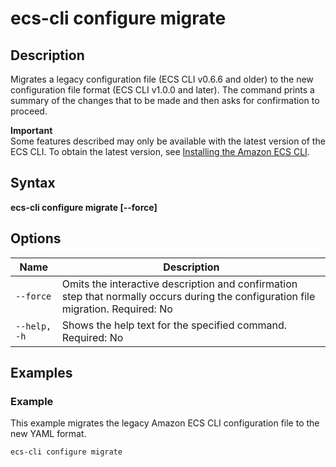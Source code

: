 # ecs\-cli configure migrate<a name="cmd-ecs-cli-configure-migrate"></a>

## Description<a name="cmd-ecs-cli-configure-migrate-description"></a>

Migrates a legacy configuration file \(ECS CLI v0\.6\.6 and older\) to the new configuration file format \(ECS CLI v1\.0\.0 and later\)\. The command prints a summary of the changes that to be made and then asks for confirmation to proceed\.

**Important**  
Some features described may only be available with the latest version of the ECS CLI\. To obtain the latest version, see [Installing the Amazon ECS CLI](ECS_CLI_installation.md)\.

## Syntax<a name="cmd-ecs-cli-configure-migrate-syntax"></a>

**ecs\-cli configure migrate \[\-\-force\]**

## Options<a name="cmd-ecs-cli-configure-migrate-options"></a>


| Name | Description | 
| --- | --- | 
|  `--force`  |  Omits the interactive description and confirmation step that normally occurs during the configuration file migration\. Required: No  | 
|  `--help, -h`  |  Shows the help text for the specified command\. Required: No  | 

## Examples<a name="cmd-ecs-cli-configure-migrate-examples"></a>

### Example<a name="cmd-ecs-cli-configure-migrate-example-1"></a>

This example migrates the legacy Amazon ECS CLI configuration file to the new YAML format\.

```
ecs-cli configure migrate
```